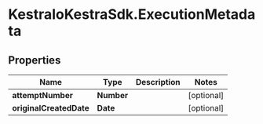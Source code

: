 # KestraIoKestraSdk.ExecutionMetadata

## Properties

Name | Type | Description | Notes
------------ | ------------- | ------------- | -------------
**attemptNumber** | **Number** |  | [optional] 
**originalCreatedDate** | **Date** |  | [optional] 


